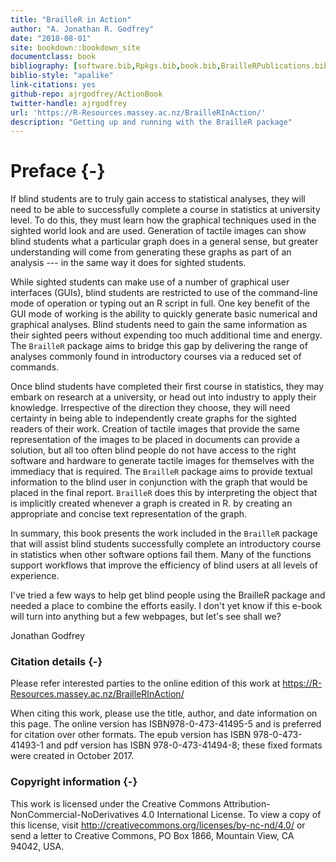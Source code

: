 ```yaml
--- 
title: "BrailleR in Action"
author: "A. Jonathan R. Godfrey"
date: "2018-08-01"
site: bookdown::bookdown_site
documentclass: book
bibliography: [software.bib,Rpkgs.bib,book.bib,BrailleRPublications.bib,Access.bib,faulty.bib]
biblio-style: "apalike"
link-citations: yes
github-repo: ajrgodfrey/ActionBook
twitter-handle: ajrgodfrey
url: 'https://R-Resources.massey.ac.nz/BrailleRInAction/'
description: "Getting up and running with the BrailleR package"
---
```


# Preface {-}

If  blind students are to truly gain access to statistical analyses, they will need to be able to successfully complete a course in statistics at university level. To do this, they must learn how the graphical techniques used in the sighted world look and are used. Generation of tactile images can show blind students what a particular graph does in a general sense, but greater understanding will come from generating these graphs as part of an analysis --- in the same way it does for  sighted students. 

While sighted students can make use of a number of graphical user interfaces (GUIs), blind students are restricted to use of the command-line mode of operation or typing out an R script in full. One key benefit of the GUI mode of working is the ability to quickly generate basic numerical and graphical analyses. Blind students need to gain the same information as their sighted peers without  expending too much additional time and energy. The `BrailleR` package aims to bridge this gap by delivering the range of analyses commonly found in introductory courses via a reduced set of commands.


Once blind students have  completed their first course in statistics, they may embark on research at a university, or head out into industry to apply their knowledge. Irrespective of the direction they choose, they will need certainty in being able to independently create graphs for the sighted readers of their work. 
Creation of tactile images that provide the same representation of the images to be placed in documents can provide a solution, but all too often blind people do not have access to the right software and hardware to generate tactile images for themselves with the immediacy that is required. The `BrailleR` package aims to provide textual information to the blind user in conjunction with the graph that would be placed in the final report. `BrailleR` does this by interpreting the object that is implicitly created whenever a graph is created in R. by creating an appropriate  and concise text representation of the graph.

In summary, this book presents the work included in the `BrailleR` package that will assist blind students successfully complete an introductory course in statistics when other software options fail them. Many of the functions support workflows that improve the efficiency of blind users at all levels of experience. 


I've tried a few ways to help get blind people using the BrailleR package and needed a place to combine the efforts easily. I don't yet know if this e-book will turn into anything but a few webpages, but let's see shall we?

Jonathan Godfrey


### Citation details {-}

Please refer interested parties to the online edition of this work at https://R-Resources.massey.ac.nz/BrailleRInAction/

When citing this work, please use the title, author, and date information on this page. The online version has ISBN978-0-473-41495-5 and is preferred for citation over other formats. The epub version has ISBN 978-0-473-41493-1  and pdf version has ISBN 978-0-473-41494-8; these fixed formats   were created in October 2017.


### Copyright information {-}


This work is licensed under the Creative Commons Attribution-NonCommercial-NoDerivatives 4.0 International License. To view a copy of this license, visit http://creativecommons.org/licenses/by-nc-nd/4.0/ or send a letter to Creative Commons, PO Box 1866, Mountain View, CA 94042, USA.




